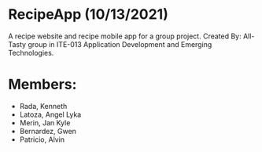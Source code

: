 # RecipeApp (10/13/2021)
A recipe website and recipe mobile app for a group project.
Created By: All-Tasty group in ITE-013 Application Development and Emerging Technologies.

# Members: 
- Rada, Kenneth
- Latoza, Angel Lyka
- Merin, Jan Kyle
- Bernardez, Gwen
- Patricio, Alvin
